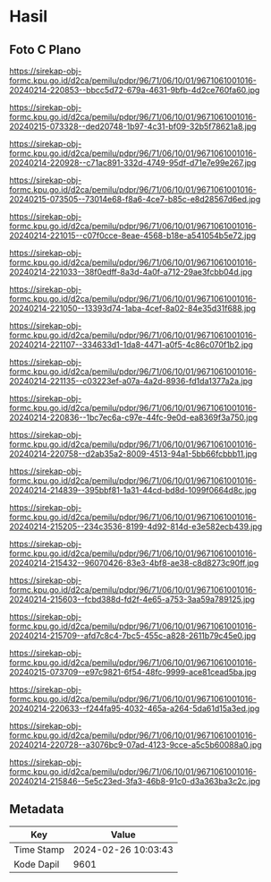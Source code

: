 # Hasil

## Foto C Plano

https://sirekap-obj-formc.kpu.go.id/d2ca/pemilu/pdpr/96/71/06/10/01/9671061001016-20240214-220853--bbcc5d72-679a-4631-9bfb-4d2ce760fa60.jpg

https://sirekap-obj-formc.kpu.go.id/d2ca/pemilu/pdpr/96/71/06/10/01/9671061001016-20240215-073328--ded20748-1b97-4c31-bf09-32b5f78621a8.jpg

https://sirekap-obj-formc.kpu.go.id/d2ca/pemilu/pdpr/96/71/06/10/01/9671061001016-20240214-220928--c71ac891-332d-4749-95df-d71e7e99e267.jpg

https://sirekap-obj-formc.kpu.go.id/d2ca/pemilu/pdpr/96/71/06/10/01/9671061001016-20240215-073505--73014e68-f8a6-4ce7-b85c-e8d28567d6ed.jpg

https://sirekap-obj-formc.kpu.go.id/d2ca/pemilu/pdpr/96/71/06/10/01/9671061001016-20240214-221015--c07f0cce-8eae-4568-b18e-a541054b5e72.jpg

https://sirekap-obj-formc.kpu.go.id/d2ca/pemilu/pdpr/96/71/06/10/01/9671061001016-20240214-221033--38f0edff-8a3d-4a0f-a712-29ae3fcbb04d.jpg

https://sirekap-obj-formc.kpu.go.id/d2ca/pemilu/pdpr/96/71/06/10/01/9671061001016-20240214-221050--13393d74-1aba-4cef-8a02-84e35d31f688.jpg

https://sirekap-obj-formc.kpu.go.id/d2ca/pemilu/pdpr/96/71/06/10/01/9671061001016-20240214-221107--334633d1-1da8-4471-a0f5-4c86c070f1b2.jpg

https://sirekap-obj-formc.kpu.go.id/d2ca/pemilu/pdpr/96/71/06/10/01/9671061001016-20240214-221135--c03223ef-a07a-4a2d-8936-fd1da1377a2a.jpg

https://sirekap-obj-formc.kpu.go.id/d2ca/pemilu/pdpr/96/71/06/10/01/9671061001016-20240214-220836--1bc7ec6a-c97e-44fc-9e0d-ea8369f3a750.jpg

https://sirekap-obj-formc.kpu.go.id/d2ca/pemilu/pdpr/96/71/06/10/01/9671061001016-20240214-220758--d2ab35a2-8009-4513-94a1-5bb66fcbbb11.jpg

https://sirekap-obj-formc.kpu.go.id/d2ca/pemilu/pdpr/96/71/06/10/01/9671061001016-20240214-214839--395bbf81-1a31-44cd-bd8d-1099f0664d8c.jpg

https://sirekap-obj-formc.kpu.go.id/d2ca/pemilu/pdpr/96/71/06/10/01/9671061001016-20240214-215205--234c3536-8199-4d92-814d-e3e582ecb439.jpg

https://sirekap-obj-formc.kpu.go.id/d2ca/pemilu/pdpr/96/71/06/10/01/9671061001016-20240214-215432--96070426-83e3-4bf8-ae38-c8d8273c90ff.jpg

https://sirekap-obj-formc.kpu.go.id/d2ca/pemilu/pdpr/96/71/06/10/01/9671061001016-20240214-215603--fcbd388d-fd2f-4e65-a753-3aa59a789125.jpg

https://sirekap-obj-formc.kpu.go.id/d2ca/pemilu/pdpr/96/71/06/10/01/9671061001016-20240214-215709--afd7c8c4-7bc5-455c-a828-2611b79c45e0.jpg

https://sirekap-obj-formc.kpu.go.id/d2ca/pemilu/pdpr/96/71/06/10/01/9671061001016-20240215-073709--e97c9821-6f54-48fc-9999-ace81cead5ba.jpg

https://sirekap-obj-formc.kpu.go.id/d2ca/pemilu/pdpr/96/71/06/10/01/9671061001016-20240214-220633--f244fa95-4032-465a-a264-5da61d15a3ed.jpg

https://sirekap-obj-formc.kpu.go.id/d2ca/pemilu/pdpr/96/71/06/10/01/9671061001016-20240214-220728--a3076bc9-07ad-4123-9cce-a5c5b60088a0.jpg

https://sirekap-obj-formc.kpu.go.id/d2ca/pemilu/pdpr/96/71/06/10/01/9671061001016-20240214-215846--5e5c23ed-3fa3-46b8-91c0-d3a363ba3c2c.jpg


## Metadata

| Key        | Value               |
| ---------- | ------------------- |
| Time Stamp | 2024-02-26 10:03:43 |
| Kode Dapil | 9601                |




